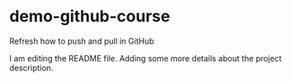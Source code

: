 # demo-github-course
Refresh how to push and pull in GitHub

I am editing the README file. Adding some more details about the project description.